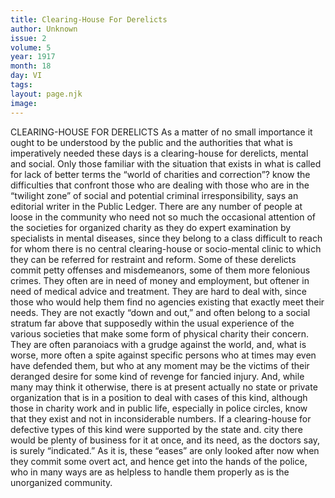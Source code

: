 ```yaml
---
title: Clearing-House For Derelicts
author: Unknown
issue: 2
volume: 5
year: 1917
month: 18
day: VI
tags:
layout: page.njk
image:
---
```

CLEARING-HOUSE FOR DERELICTS       As a matter of no small importance it ought to be understood by the public and the authorities that what is imperatively needed these days is a clearing-house for derelicts, mental and social. Only those familiar with the situation that exists in what is called for lack of better terms the “world of charities and correction”? know the difficulties that confront those who are dealing with those who are in the “twilight zone” of social and potential criminal irresponsibility, says an editorial writer in the Public Ledger.       There are any number of people at loose in the community who need not so much the occasional attention of the societies for organized charity as they do expert examination by specialists in mental diseases, since they belong to a class difficult to reach for whom there is no central clearing-house or socio-mental clinic to which they can be referred for restraint and reform.      Some of these derelicts commit petty offenses and misdemeanors, some of them more felonious crimes. They often are in need of money and employment, but oftener in need of medical advice and treatment. They are hard to deal with, since those who would help them find no agencies existing that exactly meet their needs. They are not exactly “down and out,” and often belong to a social stratum far above that supposedly within the usual experience of the various societies that make some form of physical charity their concern. They are often paranoiacs with a grudge against the world, and, what is worse, more often a spite against specific persons who at times may even have defended them, but who at any moment may be the victims of their deranged desire for some kind of revenge for fancied injury. And, while many may think it otherwise, there is at present actually no state or private organization that is in a position to deal with cases of this kind, although those in charity work and in public life, especially in police circles, know that they exist and not in inconsiderable numbers.       If a clearing-house for defective types of this kind were supported by the state and. city there would be plenty of business for it at once, and its need, as the doctors say, is surely “indicated.” As it is, these “eases” are only looked after now when they commit some overt act, and hence get into the hands of the police, who in many ways are as helpless to handle them properly as is the unorganized community.   

